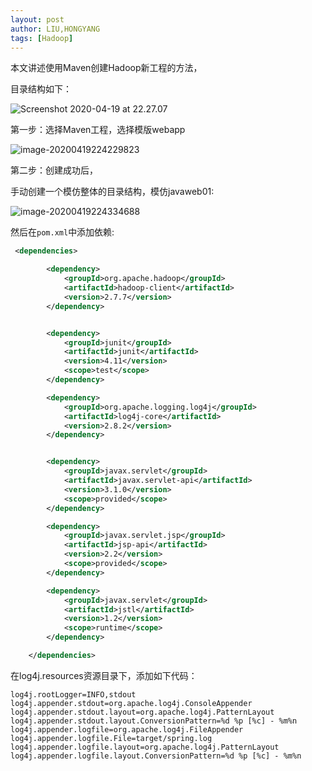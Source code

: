 ```yaml
---
layout: post
author: LIU,HONGYANG
tags: [Hadoop]
---
```




本文讲述使用Maven创建Hadoop新工程的方法，



目录结构如下：



![Screenshot 2020-04-19 at 22.27.07](https://tva1.sinaimg.cn/large/007S8ZIlgy1gdzggyf1dqj30py0mmmz6.jpg)



第一步：选择Maven工程，选择模版webapp

![image-20200419224229823](https://tva1.sinaimg.cn/large/007S8ZIlgy1gdzghxcc1uj31ry0u0tix.jpg)



第二步：创建成功后，



手动创建一个模仿整体的目录结构，模仿javaweb01:



![image-20200419224334688](https://tva1.sinaimg.cn/large/007S8ZIlgy1gdzgj23q1hj30hk0kc0u6.jpg)





然后在`pom.xml`中添加依赖:



```xml
 <dependencies>

        <dependency>
            <groupId>org.apache.hadoop</groupId>
            <artifactId>hadoop-client</artifactId>
            <version>2.7.7</version>
        </dependency>


        <dependency>
            <groupId>junit</groupId>
            <artifactId>junit</artifactId>
            <version>4.11</version>
            <scope>test</scope>
        </dependency>

        <dependency>
            <groupId>org.apache.logging.log4j</groupId>
            <artifactId>log4j-core</artifactId>
            <version>2.8.2</version>
        </dependency>


        <dependency>
            <groupId>javax.servlet</groupId>
            <artifactId>javax.servlet-api</artifactId>
            <version>3.1.0</version>
            <scope>provided</scope>
        </dependency>

        <dependency>
            <groupId>javax.servlet.jsp</groupId>
            <artifactId>jsp-api</artifactId>
            <version>2.2</version>
            <scope>provided</scope>
        </dependency>

        <dependency>
            <groupId>javax.servlet</groupId>
            <artifactId>jstl</artifactId>
            <version>1.2</version>
            <scope>runtime</scope>
        </dependency>

    </dependencies>

```



在log4j.resources资源目录下，添加如下代码：



```
log4j.rootLogger=INFO,stdout
log4j.appender.stdout=org.apache.log4j.ConsoleAppender
log4j.appender.stdout.layout=org.apache.log4j.PatternLayout
log4j.appender.stdout.layout.ConversionPattern=%d %p [%c] - %m%n
log4j.appender.logfile=org.apache.log4j.FileAppender
log4j.appender.logfile.File=target/spring.log
log4j.appender.logfile.layout=org.apache.log4j.PatternLayout
log4j.appender.logfile.layout.ConversionPattern=%d %p [%c] - %m%n
```

